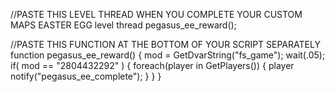 //PASTE THIS LEVEL THREAD WHEN YOU COMPLETE YOUR CUSTOM MAPS EASTER EGG
level thread pegasus_ee_reward();

//PASTE THIS FUNCTION AT THE BOTTOM OF YOUR SCRIPT SEPARATELY
function pegasus_ee_reward() {
mod = GetDvarString("fs_game");
wait(.05);
	if( mod == "2804432292" )
	{
		foreach(player in GetPlayers())
		{
			player notify("pegasus_ee_complete");
		}
	}
}
